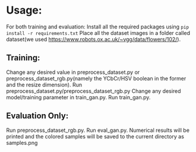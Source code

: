 # Usage:
For both training and evaluation:
Install all the required packages using `pip install -r requirements.txt`
Place all the dataset images in a folder called dataset(we used https://www.robots.ox.ac.uk/~vgg/data/flowers/102/).
## Training:
Change any desired value in preprocess_dataset.py or preprocess_dataset_rgb.py(namely the YCbCr/HSV boolean in the former and the resize dimension).
Run preprocess_dataset.py/preprocess_dataset_rgb.py
Change any desired model/training parameter in train_gan.py.
Run train_gan.py.

## Evaluation Only:
Run preprocess_dataset_rgb.py.
Run eval_gan.py.
Numerical results will be printed and the colored samples will be saved to the current directory as samples.png
